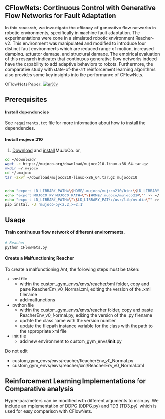 ## CFlowNets: Continuous Control with Generative Flow Networks for Fault Adaptation

In this research, we investigate the efficacy of generative flow networks in robotic environments, specifically in machine fault adaptation. The experimentations were done in a simulated robotic environment Reacher-v2. This environment was manipulated and modified to introduce four distinct fault environments which are reduced range of motion, increased damping, actuator damage, and structural damage. The empirical evaluation of this research indicates that continuous generative flow networks indeed have the capability to add adaptive behaviors to robots. Furthermore, the comparative study with state-of-the-art reinforcement learning algorithms also provides some key insights into the performance of CFlowNets.

CFlowNets Paper:
[![arXiv](https://img.shields.io/badge/arXiv-2303.02430-b31b1b.svg)](https://arxiv.org/abs/2303.02430)


## Prerequisites

#### Install dependencies

See `requirments.txt` file for more information about how to install the dependencies.

#### Install mujoco 210
1. [Download](https://mujoco.org/) and [install](https://github.com/openai/mujoco-py#install-mujoco) MuJoCo.
or,

```bash
cd ~/download/
wget -c https://mujoco.org/download/mujoco210-linux-x86_64.tar.gz
mkdir ~/.mujoco
cd ~/.mujoco
tar -zxvf ~/download/mujoco210-linux-x86_64.tar.gz mujoco210


echo "export LD_LIBRARY_PATH=\$HOME/.mujoco/mujoco210/bin:\$LD_LIBRARY_PATH" >> ~/.profile
echo "export MUJOCO_PY_MUJOCO_PATH=\"\$HOME/.mujoco/mujoco210\"" >> ~/.profile
echo "export LD_LIBRARY_PATH=\"\$LD_LIBRARY_PATH:/usr/lib/nvidia\"" >> ~/.profile
pip install -U 'mujoco-py<2.2,>=2.1'
```


## Usage

#### Train continuous flow network of different environments.
```bash
# Reacher
python CFlowNets.py
```

#### Create a Malfunctioning Reacher

To create a malfunctioning Ant, the following steps must be taken:
* xml file
  * within the custom_gym_envs/envs/reacher/xml folder, copy and paste ReacherEnv_v0_Normal.xml, editing the version of the .xml filename
  * add malfunctions
* python file
  * within the custom_gym_envs/envs/reacher folder, copy and paste ReacherEnv_v0_Normal.py, editing the version of the .py filename
  * update the class name with the version number
  * update the filepath instance variable for the class with the path to the appropriate xml file
* init file
  * add new environment to custom_gym_envs/__init__.py


Do not edit:
* custom_gym_envs/envs/reacher/ReacherEnv_v0_Normal.py
* custom_gym_envs/envs/reacher/xml/ReacherEnv_v0_Normal.xml

## Reinforcement Learning Implementations for Comparative analysis

Hyper-parameters can be modified with different arguments to main.py. We include an implementation of DDPG (DDPG.py) and TD3 (TD3.py), which is used for easy comparison with CFlowNets.

